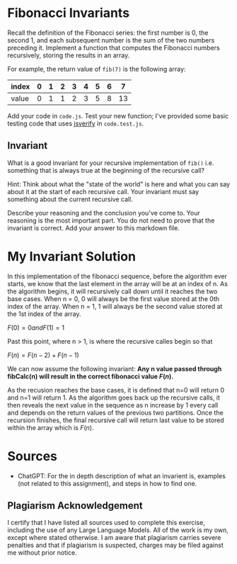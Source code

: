 # Fibonacci Invariants

Recall the definition of the Fibonacci series: the first number is 0, the second
1, and each subsequent number is the sum of the two numbers preceding it.
Implement a function that computes the Fibonacci numbers recursively, storing
the results in an array.

For example, the return value of `fib(7)` is the following array:

| index |  0  |  1  |  2  |  3  |  4  |  5  |  6  |  7  |
| ----- | --- | --- | --- | --- | --- | --- | --- | --- |
| value |  0  |  1  |  1  |  2  |  3  |  5  |  8  |  13 |

Add your code in `code.js`. Test your new function; I've provided some basic
testing code that uses [jsverify](https://jsverify.github.io/) in
`code.test.js`.

## Invariant

What is a good invariant for your recursive implementation of `fib()`
i.e. something that is always true at the beginning of the recursive call?

Hint: Think about what the "state of the world" is here and what you can say
about it at the start of each recursive call. Your invariant must say something
about the current recursive call.

Describe your reasoning and the conclusion you've come to. Your reasoning is the
most important part. You do not need to prove that the invariant is correct. Add
your answer to this markdown file.

# My Invariant Solution

In this implementation of the fibonacci sequence, before the algorithm ever 
starts, we know that the last element in the array will be at an index of n. 
As the algorithm begins, it will recursively call down until it reaches the
two base cases. When n = 0, 0 will always be the first value stored at the
0th index of the array. When n = 1, 1 will always be the second value
stored at the 1st index of the array. 

$F(0) = 0 and F(1) = 1$

Past this point, where n > 1, is where the recursive calles begin so that

$F(n) = F(n-2) + F(n-1)$

We can now assume the following invariant: **Any n value passed through 
fibCalc(n) will result in the correct fibonacci value $F(n)$.** 

As the recusion reaches the base cases, it is defined that n=0 will 
return 0 and n=1 will return 1. As the algorithm goes back up the 
recursive calls, it then reveals the next value in the sequence as 
n increase by 1 every call and depends on the return values of the 
previous two partitions. Once the recursion finishes, the final
recursive call will return last value to be stored within the array
which is $F(n)$.


# Sources

- ChatGPT: For the in depth description of what an invarient is, 
            examples (not related to this assignment), and steps 
            in how to find one.

## Plagiarism Acknowledgement

I certify that I have listed all sources used to complete this exercise, 
including the use of any Large Language Models. All of the work is my own, 
except where stated otherwise. I am aware that plagiarism carries severe 
penalties and that if plagiarism is suspected, charges may be filed against 
me without prior notice.